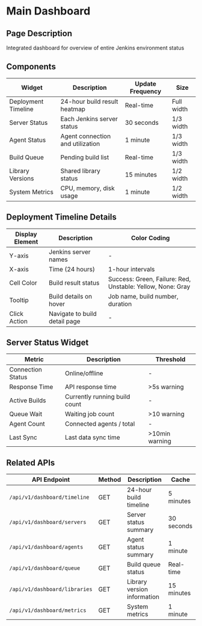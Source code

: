 # Main Dashboard

## Page Description

Integrated dashboard for overview of entire Jenkins environment status

## Components

| Widget              | Description                      | Update Frequency | Size       |
| ------------------- | -------------------------------- | ---------------- | ---------- |
| Deployment Timeline | 24-hour build result heatmap     | Real-time        | Full width |
| Server Status       | Each Jenkins server status       | 30 seconds       | 1/3 width  |
| Agent Status        | Agent connection and utilization | 1 minute         | 1/3 width  |
| Build Queue         | Pending build list               | Real-time        | 1/3 width  |
| Library Versions    | Shared library status            | 15 minutes       | 1/2 width  |
| System Metrics      | CPU, memory, disk usage          | 1 minute         | 1/2 width  |

## Deployment Timeline Details

| Display Element | Description                   | Color Coding                                               |
| --------------- | ----------------------------- | ---------------------------------------------------------- |
| Y-axis          | Jenkins server names          | -                                                          |
| X-axis          | Time (24 hours)               | 1-hour intervals                                           |
| Cell Color      | Build result status           | Success: Green, Failure: Red, Unstable: Yellow, None: Gray |
| Tooltip         | Build details on hover        | Job name, build number, duration                           |
| Click Action    | Navigate to build detail page | -                                                          |

## Server Status Widget

| Metric            | Description                   | Threshold      |
| ----------------- | ----------------------------- | -------------- |
| Connection Status | Online/offline                | -              |
| Response Time     | API response time             | >5s warning    |
| Active Builds     | Currently running build count | -              |
| Queue Wait        | Waiting job count             | >10 warning    |
| Agent Count       | Connected agents / total      | -              |
| Last Sync         | Last data sync time           | >10min warning |

## Related APIs

| API Endpoint                  | Method | Description                 | Cache      |
| ----------------------------- | ------ | --------------------------- | ---------- |
| `/api/v1/dashboard/timeline`  | GET    | 24-hour build timeline      | 5 minutes  |
| `/api/v1/dashboard/servers`   | GET    | Server status summary       | 30 seconds |
| `/api/v1/dashboard/agents`    | GET    | Agent status summary        | 1 minute   |
| `/api/v1/dashboard/queue`     | GET    | Build queue status          | Real-time  |
| `/api/v1/dashboard/libraries` | GET    | Library version information | 15 minutes |
| `/api/v1/dashboard/metrics`   | GET    | System metrics              | 1 minute   |
